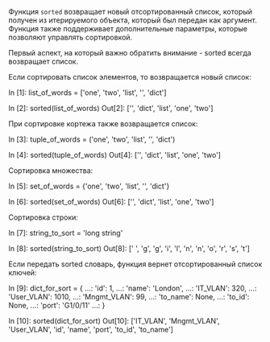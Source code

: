Функция `sorted` возвращает новый отсортированный список, который получен из итерируемого объекта, который был передан как аргумент. Функция также поддерживает дополнительные параметры, которые позволяют управлять сортировкой.

Первый аспект, на который важно обратить внимание - sorted всегда возвращает список.

Если сортировать список элементов, то возвращается новый список:

In [1]: list_of_words = ['one', 'two', 'list', '', 'dict']

In [2]: sorted(list_of_words)
Out[2]: ['', 'dict', 'list', 'one', 'two']

При сортировке кортежа также возвращается список:

In [3]: tuple_of_words = ('one', 'two', 'list', '', 'dict')

In [4]: sorted(tuple_of_words)
Out[4]: ['', 'dict', 'list', 'one', 'two']

Сортировка множества:

In [5]: set_of_words = {'one', 'two', 'list', '', 'dict'}

In [6]: sorted(set_of_words)
Out[6]: ['', 'dict', 'list', 'one', 'two']

Сортировка строки:

In [7]: string_to_sort = 'long string'

In [8]: sorted(string_to_sort)
Out[8]: [' ', 'g', 'g', 'i', 'l', 'n', 'n', 'o', 'r', 's', 't']

Если передать sorted словарь, функция вернет отсортированный список ключей:

In [9]: dict_for_sort = {
   ...:         'id': 1,
   ...:         'name': 'London',
   ...:         'IT_VLAN': 320,
   ...:         'User_VLAN': 1010,
   ...:         'Mngmt_VLAN': 99,
   ...:         'to_name': None,
   ...:         'to_id': None,
   ...:         'port': 'G1/0/11'
   ...: }

In [10]: sorted(dict_for_sort)
Out[10]:
['IT_VLAN',
 'Mngmt_VLAN',
 'User_VLAN',
 'id',
 'name',
 'port',
 'to_id',
 'to_name']